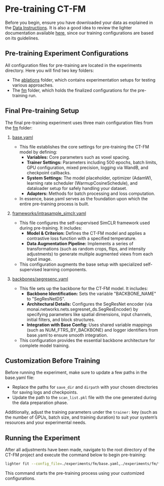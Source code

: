 # Pre-training CT-FM

Before you begin, ensure you have downloaded your data as explained in the [Data Instructions](./data.md). It is also a good idea to review the lighter documentation available [here](https://github.com/project-lighter/lighter), since our training configurations are based on its guidelines.

## Pre-training Experiment Configurations

All configuration files for pre-training are located in the experiments directory. Here you will find two key folders:
- The [ablations](https://github.com/project-lighter/CT-FM/tree/main/experiments/ablations) folder, which contains experimentation setups for testing various approaches.
- The [fm](https://github.com/project-lighter/CT-FM/tree/main/experiments/fm) folder, which holds the finalized configurations for the pre-training run.

## Final Pre-training Setup

The final pre-training experiment uses three main configuration files from the [fm](https://github.com/project-lighter/CT-FM/tree/main/experiments/fm) folder:

1. [base.yaml](https://github.com/project-lighter/CT-FM/tree/main/experiments/fm/base.yaml)
   - This file establishes the core settings for pre-training the CT-FM model by defining:
     - **Variables:** Core parameters such as voxel spacing.
     - **Trainer Settings:** Parameters including 500 epochs, batch limits, GPU configuration, mixed precision, logging via WandB, and checkpoint callbacks.
     - **System Settings:** The model placeholder, optimizer (AdamW), learning rate scheduler (WarmupCosineSchedule), and dataloader setup for safely handling your dataset.
     - **Adapters:** Methods for batch processing and loss computation.
   - In essence, base.yaml serves as the foundation upon which the entire pre-training process is built.

2. [frameworks/intrasample_simclr.yaml](https://github.com/project-lighter/CT-FM/tree/main/experiments/fm/frameworks/intrasample_simclr.yaml)
   - This file configures the self-supervised SimCLR framework used during pre-training. It includes:
     - **Model & Criterion:** Defines the CT-FM model and applies a contrastive loss function with a specified temperature.
     - **Data Augmentation Pipeline:** Implements a series of transformations (such as random crops, flips, and intensity adjustments) to generate multiple augmented views from each input image.
   - This configuration augments the base setup with specialized self-supervised learning components.

3. [backbones/segresenc.yaml](https://github.com/project-lighter/CT-FM/tree/main/experiments/fm/backbones/segresenc.yaml)
   - This file sets up the backbone for the CT-FM model. It includes:
     - **Backbone Identification:** Sets the variable "BACKBONE_NAME" to "SegResNetDS".
     - **Architectural Details:** Configures the SegResNet encoder (via monai.networks.nets.segresnet_ds.SegResEncoder) by specifying parameters like spatial dimensions, input channels, initial filters, and block structures.
     - **Integration with Base Config:** Uses shared variable mappings (such as NUM_FTRS_BY_BACKBONE) and logger identifiers from base.yaml to ensure smooth integration.
   - This configuration provides the essential backbone architecture for complete model training.

## Customization Before Training

Before running the experiment, make sure to update a few paths in the base.yaml file:
- Replace the paths for `save_dir` and `dirpath` with your chosen directories for saving logs and checkpoints.
- Update the path to the `scan_list.pkl` file with the one generated during the data preparation phase.

Additionally, adjust the training parameters under the `trainer:` key (such as the number of GPUs, batch size, and training duration) to suit your system’s resources and your experimental needs.

## Running the Experiment

After all adjustments have been made, navigate to the root directory of the CT-FM project and execute the command below to begin pre-training:

  ```bash
  lighter fit --config_file=./experiments/fm/base.yaml,./experiments/fm/frameworks/intrasample_simclr.yaml,./experiments/fm/backbones/segresenc.yaml
  ```

This command starts the pre-training process using your customized configurations.